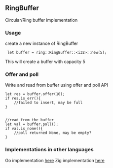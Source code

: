 ## RingBuffer

Circular/Ring buffer implementation 


### Usage

create a new instance of RingBuffer
```
 let buffer = ring::RingBuffer::<i32>::new(5);

```
This will create a buffer with capacity 5

### Offer and poll

Write and read from buffer using offer and poll API
```
let res = buffer.offer(10);
if res.is_err(){
    //failed to insert, may be full
}


//read from the buffer
let val = buffer.poll();
if val.is_none(){
    //poll returned None, may be empty?
}
```

### Implementations in other languages
Go implementation  [here](https://github.com/NishanthSpShetty/goring)
Zig implementation [here](https://github.com/NishanthSpShetty/zigring)

